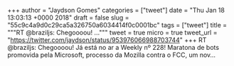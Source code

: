 
+++
author = "Jaydson Gomes"
categories = ["tweet"]
date = "Thu Jan 18 13:03:13 +0000 2018"
draft = false
slug = "55c9c4a9d0c29ca5a326750a6034414f0c0001bc"
tags = ["tweet"]
title = """RT @braziljs: Chegoooou! ..."""
tweet = true
micro = true
tweet_url = "https://twitter.com/jaydson/status/953976066988703744"
+++
RT @braziljs: Chegoooou! Já está no ar a Weekly nº 228!
Maratona de bots promovida pela Microsoft, processo da Mozilla contra o FCC, um nov…
